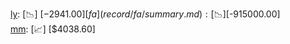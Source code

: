 [ly](record/ly/summary.md): [📉] [$-2941.00]  
[fa](record/fa/summary.md): [📉] [$-915000.00]  
[mm](record/mm/summary.md): [📈] [$4038.60]  
